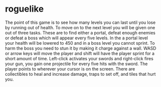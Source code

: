 # roguelike
The point of this game is to see how many levels you can last until you lose by running out of health. To move on to the next level you will be given one out of three tasks. These are to find either a portal, defeat enough enemies or defeat a boss which will appear every five levels. In the a portal level your health will be lowered to 450 and in a boss level you cannot sprint. To harm the boss you need to stun it by making it charge against a wall. WASD or arrow keys will move the player and shift will have the player sprint for a short amount of time. Left-click activates your swords and right-click fires your gun, you gain one projectile for every five hits with the sword. The player points to wherever your cursor is on the screen. There are collectibles to heal and increase damage, traps to set off, and tiles that hurt you.
